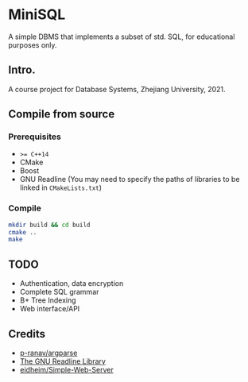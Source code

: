 # MiniSQL
A simple DBMS that implements a subset of std. SQL, for educational purposes only.

## Intro.
A course project for Database Systems, Zhejiang University, 2021.

## Compile from source
### Prerequisites
* `>= C++14`
* CMake
* Boost
* GNU Readline (You may need to specify the paths of libraries to be linked in `CMakeLists.txt`)

### Compile
```bash
mkdir build && cd build
cmake ..
make
```

## TODO
* Authentication, data encryption
* Complete SQL grammar
* B+ Tree Indexing
* Web interface/API

## Credits 
* [p-ranav/argparse](https://github.com/p-ranav/argparse)
* [The GNU Readline Library](http://tiswww.case.edu/php/chet/readline/rltop.html)
* [eidheim/Simple-Web-Server](https://gitlab.com/eidheim/Simple-Web-Server)
